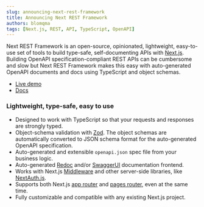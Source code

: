 ```yaml
---
slug: announcing-next-rest-framework
title: Announcing Next REST Framework
authors: blomqma
tags: [Next.js, REST, API, TypeScript, OpenAPI]
---
```


Next REST Framework is an open-source, opinionated, lightweight, easy-to-use set of tools to build type-safe, self-documenting APIs with [Next.js](http://nextjs.org/). Building OpenAPI specification-compliant REST APIs can be cumbersome and slow but Next REST Framework makes this easy with auto-generated OpenAPI documents and docs using TypeScript and object schemas.

- [Live demo](https://next-rest-framework-demo.vercel.app)
- [Docs](https://next-rest-framework.vercel.app)

### Lightweight, type-safe, easy to use

- Designed to work with TypeScript so that your requests and responses are strongly typed.
- Object-schema validation with [Zod](https://github.com/colinhacks/zod). The object schemas are automatically converted to JSON schema format for the auto-generated OpenAPI specification.
- Auto-generated and extensible `openapi.json` spec file from your business logic.
- Auto-generated [Redoc](https://github.com/Redocly/redoc) and/or [SwaggerUI](https://swagger.io/tools/swagger-ui/) documentation frontend.
- Works with Next.js [Middleware](https://nextjs.org/docs/app/building-your-application/routing/middleware) and other server-side libraries, like [NextAuth.js](#https://github.com/nextauthjs/next-auth).
- Supports both Next.js [app router](https://nextjs.org/docs/app/building-your-application/routing#the-app-router) and [pages router](https://nextjs.org/docs/pages/building-your-application/routing), even at the same time.
- Fully customizable and compatible with any existing Next.js project.
